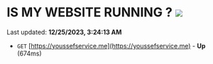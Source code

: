 # IS MY WEBSITE RUNNING ? [![](https://img.shields.io/static/v1?label=Sponsor&message=%E2%9D%A4&logo=GitHub&color=%23fe8e86)](https://github.com/sponsors/<username>)

Last updated: **12/25/2023, 3:24:13 AM**

- `GET` [https://youssefservice.me](https://youssefservice.me) - **Up** (674ms)
